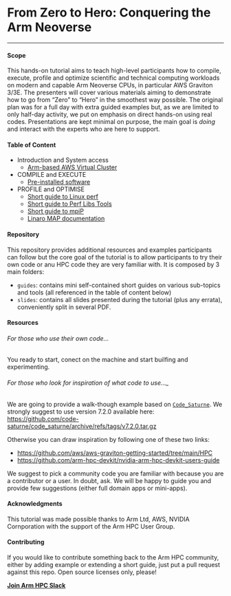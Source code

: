 # From Zero to Hero: Conquering the Arm Neoverse

--- 

#### Scope 

This hands-on tutorial aims to teach high-level participants how to compile, execute, profile and optimize scientific and technical computing workloads on modern and capable Arm Neoverse CPUs, in particular AWS Graviton 3/3E. The presenters will cover various materials aiming to demonstrate how to go from “Zero” to “Hero” in the smoothest way possible. The original plan was for a full day with extra guided examples but, as we are limited to only half-day activity, we put on emphasis on direct hands-on using real codes. Presentations are kept minimal on purpose, the main goal is _doing_ and interact with the experts who are here to support.

#### Table of Content

* Introduction and System access
  * [Arm-based AWS Virtual Cluster](guides/cluster.md)
* COMPILE and EXECUTE
  * [Pre-installed software](guides/modules.md)
* PROFILE and OPTIMISE
  * [Short guide to Linux perf](guides/perf.md)
  * [Short guide to Perf Libs Tools](guides/perf-libs-tools.md)
  * [Short guide to mpiP](guides/mpip.md)
  * [Linaro MAP documentation](https://docs.linaroforge.com/23.0.4/html/forge/index.html)

#### Repository 

This repository provides additional resources and examples participants can follow but the core goal of the tutorial is to allow participants to try their own code or anu HPC code they are very familiar with. It is composed by 3 main folders:
 * `guides`: contains mini self-contained short guides on various sub-topics and tools (all referenced in the table of content below)
 * `slides`: contains all slides presented during the tutorial (plus any errata), conveniently split in several PDF. 

#### Resources

###### For those who use their own code...

You ready to start, conect on the machine and start builfing and experimenting.

###### For those who look for inspiration of what code to use..._

We are going to provide a walk-though example based on [`Code_Saturne`](https://github.com/code-saturne). We strongly suggest to use version 7.2.0 available here: https://github.com/code-saturne/code_saturne/archive/refs/tags/v7.2.0.tar.gz

Otherwise you can draw inspiration by following one of these two links:
- https://github.com/aws/aws-graviton-getting-started/tree/main/HPC
- https://github.com/arm-hpc-devkit/nvidia-arm-hpc-devkit-users-guide

We suggest to pick a community code you are familiar with because you are a contributor or a user. In doubt, ask. We will be happy to guide you and provide few suggestions (either full domain apps or mini-apps).

#### Acknowledgments 

This tutorial was made possible thanks to Arm Ltd, AWS, NVIDIA Cornporation with the support of the Arm HPC User Group.

#### Contributing 

If you would like to contribute something back to the Arm HPC community, either by adding example or extending a short guide, just put a pull request against this repo. Open source licenses only, please!

**[Join Arm HPC Slack](https://join.slack.com/t/a-hug/shared_invite/zt-25r69qm2u-hhEkbN7terYpw7K3W2k6Eg)**
